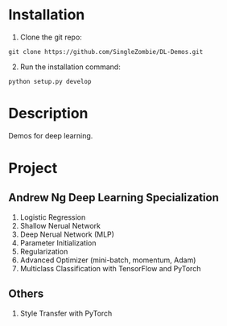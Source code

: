 # Installation

1. Clone the git repo:

```shell
git clone https://github.com/SingleZombie/DL-Demos.git
```

2. Run the installation command:
```shell
python setup.py develop
```
# Description

Demos for deep learning.

# Project

## Andrew Ng Deep Learning Specialization
1. Logistic Regression
2. Shallow Nerual Network
3. Deep Nerual Network (MLP)
4. Parameter Initialization
5. Regularization
6. Advanced Optimizer (mini-batch, momentum, Adam)
7. Multiclass Classification with TensorFlow and PyTorch
## Others
1. Style Transfer with PyTorch
